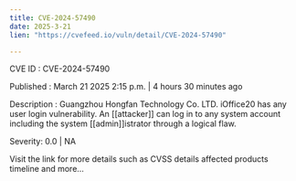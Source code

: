 ```yaml
---
title: CVE-2024-57490
date: 2025-3-21
lien: "https://cvefeed.io/vuln/detail/CVE-2024-57490"

---
```


CVE ID : CVE-2024-57490

Published :  March 21
2025
2:15 p.m. | 4 hours
30 minutes ago

Description : Guangzhou Hongfan Technology Co.
LTD. iOffice20 has any user login vulnerability. An [[attacker]] can log in to any system account including the system [[admin]]istrator through a logical flaw.

Severity: 0.0 | NA

Visit the link for more details
such as CVSS details
affected products
timeline
and more...
